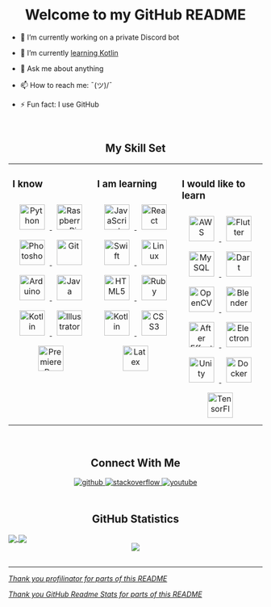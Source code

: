 # **<div align="center">Welcome to my GitHub README</div>**  
  

- 🔭 I’m currently working on a private Discord bot


- 🌱 I’m currently [learning Kotlin](https://github.com/MetalTurtle18/kotlin-learning)


- 💬 Ask me about anything


- 📫 How to reach me: ¯\(ツ)/¯


- ⚡ Fun fact: I use GitHub

<br/>

## <div align="center">My Skill Set</div>

<table><tr><td valign="top" width="33%">

### I know  
<div align="center">  
<a href = "https://www.python.org"> <img style="margin: 10px" src="https://profilinator.rishav.dev/skills-assets/python-original.svg" alt="Python" height="50" />  </a>
<a href = "https://www.raspberrypi.org"> <img style="margin: 10px" src="https://profilinator.rishav.dev/skills-assets/raspberrypi.png" alt="Raspberry Pi" height="50" />  </a>
<a href = "https://www.adobe.com/products/photoshop.html"> <img style="margin: 10px" src="https://profilinator.rishav.dev/skills-assets/photoshop-plain.svg" alt="Photoshop" height="50" />  </a>
<a href = "https://git-scm.com"> <img style="margin: 10px" src="https://profilinator.rishav.dev/skills-assets/git-scm-icon.svg" alt="Git" height="50" />  </a>
<a href = "https://www.arduino.cc"> <img style="margin: 10px" src="https://profilinator.rishav.dev/skills-assets/arduino.png" alt="Arduino" height="50" />  </a>
<a href = "https://java.com/en/"> <img style="margin: 10px" src="https://profilinator.rishav.dev/skills-assets/java-original-wordmark.svg" alt="Java" height="50" />  </a>
<a href = "https://kotlinlang.org"> <img style="margin: 10px" src="https://profilinator.rishav.dev/skills-assets/kotlinlang-icon.svg" alt="Kotlin" height="50" />  </a>
<a href = "https://www.adobe.com/products/illustrator.html"> <img style="margin: 10px" src="https://profilinator.rishav.dev/skills-assets/adobe_illustrator-icon.svg" alt="Illustrator" height="50" />  </a>
<a href = "https://www.adobe.com/products/premiere.html"> <img style="margin: 10px" src="https://profilinator.rishav.dev/skills-assets/adobepremierepro.png" alt="Premiere Pro" height="50" />  </a>
</div>

</td><td valign="top" width="33%">

### I am learning  
<div align="center">  
<a href = "https://www.ecma-international.org/publications-and-standards/standards/ecma-262/"> <img style="margin: 10px" src="https://profilinator.rishav.dev/skills-assets/javascript-original.svg" alt="JavaScript" height="50" />  </a>
<a href = "https://reactjs.org"> <img style="margin: 10px" src="https://profilinator.rishav.dev/skills-assets/react-original-wordmark.svg" alt="React" height="50" />  </a>
<a href = "https://swift.org"> <img style="margin: 10px" src="https://profilinator.rishav.dev/skills-assets/swift-original-wordmark.svg" alt="Swift" height="50" />  </a>
<a href = "https://www.kernel.org"> <img style="margin: 10px" src="https://profilinator.rishav.dev/skills-assets/linux-original.svg" alt="Linux" height="50" />  </a>
<a href = "https://html.spec.whatwg.org/multipage/"> <img style="margin: 10px" src="https://profilinator.rishav.dev/skills-assets/html5-original-wordmark.svg" alt="HTML5" height="50" />  </a>
<a href = "https://www.ruby-lang.org/en/"> <img style="margin: 10px" src="https://profilinator.rishav.dev/skills-assets/ruby-original-wordmark.svg" alt="Ruby" height="50" />  </a>
<a href = "https://kotlinlang.org"> <img style="margin: 10px" src="https://profilinator.rishav.dev/skills-assets/kotlinlang-icon.svg" alt="Kotlin" height="50" />  </a>
<a href = "https://www.w3.org/TR/CSS/#css"> <img style="margin: 10px" src="https://profilinator.rishav.dev/skills-assets/css3-original-wordmark.svg" alt="CSS3" height="50" />  </a>
<a href = "https://www.latex-project.org"> <img style="margin: 10px" src="https://profilinator.rishav.dev/skills-assets/latex.png" alt="Latex" height="50" />  </a>
</div>

</td><td valign="top" width="33%">

### I would like to learn  
<div align="center">  
<a href = "https://aws.amazon.com"> <img style="margin: 10px" src="https://profilinator.rishav.dev/skills-assets/amazonwebservices-original-wordmark.svg" alt="AWS" height="50" />  </a>
<a href = "https://flutter.dev"> <img style="margin: 10px" src="https://profilinator.rishav.dev/skills-assets/flutterio-icon.svg" alt="Flutter" height="50" />  </a>
<a href = "https://www.mysql.com"> <img style="margin: 10px" src="https://profilinator.rishav.dev/skills-assets/mysql-original-wordmark.svg" alt="MySQL" height="50" />  </a>
<a href = "https://dart.dev"> <img style="margin: 10px" src="https://profilinator.rishav.dev/skills-assets/dartlang-icon.svg" alt="Dart" height="50" />  </a>
<a href = "https://opencv.org"> <img style="margin: 10px" src="https://profilinator.rishav.dev/skills-assets/opencv-icon.svg" alt="OpenCV" height="50" />  </a>
<a href = "https://www.blender.org"> <img style="margin: 10px" src="https://profilinator.rishav.dev/skills-assets/blender_community_badge_white.svg" alt="Blender" height="50" />  </a>
<a href = "https://www.adobe.com/products/aftereffects.html"> <img style="margin: 10px" src="https://profilinator.rishav.dev/skills-assets/aftereffects.png" alt="After Effects" height="50" />  </a>
<a href = "https://www.electronjs.org"> <img style="margin: 10px" src="https://profilinator.rishav.dev/skills-assets/electron-original.svg" alt="Electron" height="50" />  </a>
<a href = "https://unity.com"> <img style="margin: 10px" src="https://profilinator.rishav.dev/skills-assets/unity.png" alt="Unity" height="50" />  </a>
<a href = "https://www.docker.com"> <img style="margin: 10px" src="https://profilinator.rishav.dev/skills-assets/docker-original-wordmark.svg" alt="Docker" height="50" />  </a>
<a href = "https://www.tensorflow.org"> <img style="margin: 10px" src="https://profilinator.rishav.dev/skills-assets/tensorflow-icon.svg" alt="TensorFlow" height="50" />  </a>
</div>

</td></tr></table>

<br/>

## <div align="center">Connect With Me</div>

<div align="center">
<a href="https://github.com/MetalTurtle18" target="_blank">
<img src=https://img.shields.io/badge/github-%2324292e.svg?&style=for-the-badge&logo=github&logoColor=white alt=github style="margin-bottom: 5px;" />
</a>
  
<a href="https://stackoverflow.com/users/13335308/metalturtle18" target="_blank">
<img src=https://img.shields.io/badge/stackoverflow-%23F28032.svg?&style=for-the-badge&logo=stackoverflow&logoColor=white alt=stackoverflow style="margin-bottom: 5px;" />
</a>
  
<a href="https://www.youtube.com/watch?v=dQw4w9WgXcQ" target="_blank">
<img src=https://img.shields.io/badge/youtube-%23EE4831.svg?&style=for-the-badge&logo=youtube&logoColor=white alt=youtube style="margin-bottom: 5px;" />
</a>
</div>  

<br/>

## <div align="center">GitHub Statistics</div>

<a href="https://github.com/MetalTurtle18">
  <img align="center" src="https://github-readme-stats.vercel.app/api?username=MetalTurtle18&hide=stars&show_icons=true&hide_border=true&theme=gruvbox&bg_color=0d1116&count_private=true" />
</a>

<a href="https://github.com/MetalTurtle18">
  <img align="center" src="https://github-readme-stats.vercel.app/api/top-langs/?username=MetalTurtle18&layout=compact&hide_border=true&theme=gruvbox&bg_color=0d1116&langs_count=8" />
</a>


<div align="center">
<img src="https://komarev.com/ghpvc/?username=MetalTurtle18&&style=flat-square" align="center" />
</div>

<br/>

----
[*Thank you profilinator for parts of this README*](https://profilinator.rishav.dev/)

[*Thank you GitHub Readme Stats for parts of this README*](https://github.com/anuraghazra/github-readme-stats)
